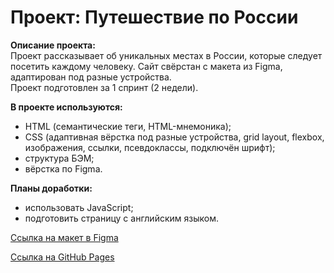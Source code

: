 # Проект: Путешествие по России

**Описание проекта:**\
Проект рассказывает об уникальных местах в России, которые следует посетить каждому человеку. Сайт свёрстан с макета из Figma, адаптирован под разные устройства.\
Проект подготовлен за 1 спринт (2 недели). 

**В проекте используются:**
- HTML (семантические теги, HTML-мнемоника);
- CSS (адаптивная вёрстка под разные устройства, grid layout, flexbox, изображения, ссылки, псевдоклассы, подключён шрифт);
- структура БЭМ;
- вёрстка по Figma.

**Планы доработки:**
- использовать JavaScript;
- подготовить страницу с английским языком.

[Ссылка на макет в Figma](https://www.figma.com/file/5S2WSbEFL6awjVWJ0NWL8Q/Sprint-3_-Russia-_-desktop-mobile?node-id=28503%3A0)

[Ссылка на GitHub Pages](https://yulyachi.github.io/russian-travel/)
